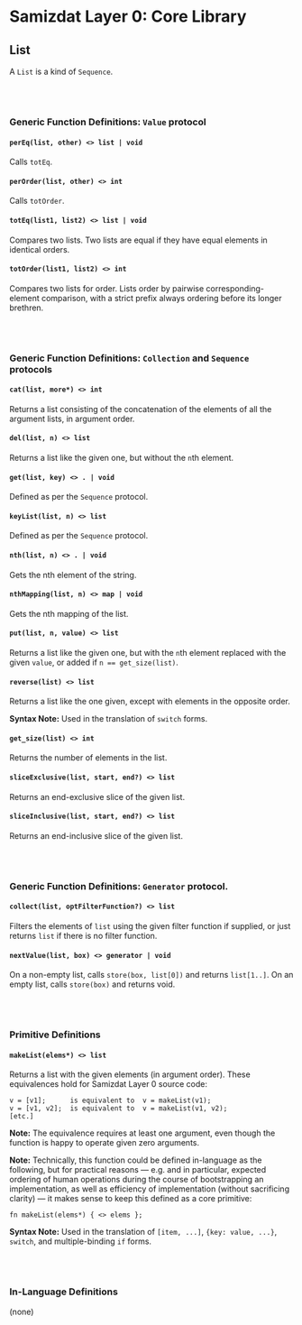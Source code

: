 Samizdat Layer 0: Core Library
==============================

List
----

A `List` is a kind of `Sequence`.

<br><br>
### Generic Function Definitions: `Value` protocol

#### `perEq(list, other) <> list | void`

Calls `totEq`.

#### `perOrder(list, other) <> int`

Calls `totOrder`.

#### `totEq(list1, list2) <> list | void`

Compares two lists. Two lists are equal if they have equal elements in
identical orders.

#### `totOrder(list1, list2) <> int`

Compares two lists for order. Lists order by pairwise corresponding-element
comparison, with a strict prefix always ordering before its longer brethren.


<br><br>
### Generic Function Definitions: `Collection` and `Sequence` protocols

#### `cat(list, more*) <> int`

Returns a list consisting of the concatenation of the elements
of all the argument lists, in argument order.

#### `del(list, n) <> list`

Returns a list like the given one, but without the `n`th element.

#### `get(list, key) <> . | void`

Defined as per the `Sequence` protocol.

#### `keyList(list, n) <> list`

Defined as per the `Sequence` protocol.

#### `nth(list, n) <> . | void`

Gets the nth element of the string.

#### `nthMapping(list, n) <> map | void`

Gets the nth mapping of the list.

#### `put(list, n, value) <> list`

Returns a list like the given one, but with the `n`th element replaced
with the given `value`, or added if `n == get_size(list)`.

#### `reverse(list) <> list`

Returns a list like the one given, except with elements in the opposite
order.

**Syntax Note:** Used in the translation of `switch` forms.

#### `get_size(list) <> int`

Returns the number of elements in the list.

#### `sliceExclusive(list, start, end?) <> list`

Returns an end-exclusive slice of the given list.

#### `sliceInclusive(list, start, end?) <> list`

Returns an end-inclusive slice of the given list.


<br><br>
### Generic Function Definitions: `Generator` protocol.

#### `collect(list, optFilterFunction?) <> list`

Filters the elements of `list` using the given filter function if supplied,
or just returns `list` if there is no filter function.

#### `nextValue(list, box) <> generator | void`

On a non-empty list, calls `store(box, list[0])` and returns
`list[1..]`. On an empty list, calls `store(box)` and returns void.


<br><br>
### Primitive Definitions

#### `makeList(elems*) <> list`

Returns a list with the given elements (in argument order).
These equivalences hold for Samizdat Layer 0 source code:

```
v = [v1];      is equivalent to  v = makeList(v1);
v = [v1, v2];  is equivalent to  v = makeList(v1, v2);
[etc.]
```

**Note:** The equivalence requires at least one argument, even though
the function is happy to operate given zero arguments.

**Note:** Technically, this function could be defined in-language as the
following, but for practical reasons &mdash; e.g. and in particular,
expected ordering of human operations during the course of
bootstrapping an implementation, as well as efficiency of
implementation (without sacrificing clarity) &mdash; it makes sense to
keep this defined as a core primitive:

```
fn makeList(elems*) { <> elems };
```

**Syntax Note:** Used in the translation of `[item, ...]`,
`{key: value, ...}`, `switch`, and multiple-binding `if` forms.


<br><br>
### In-Language Definitions

(none)
